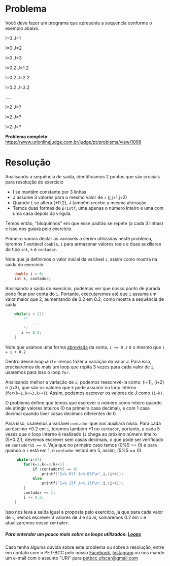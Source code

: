 # Problema

Você deve fazer um programa que apresente a sequencia conforme o exemplo abaixo.

I=0 J=1

I=0 J=2

I=0 J=3

I=0.2 J=1.2

I=0.2 J=2.2

I=0.2 J=3.2

.....

I=2 J=?

I=2 J=?

I=2 J=?


**Problema completo**: https://www.urionlinejudge.com.br/judge/pt/problems/view/1098

# Resolução

Analisando a sequência de saída, identificamos 2 pontos que são cruciais para resolução do exercício

* I se mantêm constante por 3 linhas 
* J assume 3 valores para o mesmo valor de `i` (j,j+1,j+2)
* Quando `i` se altera (+0.2), J também recebe a mesma alteração
* Temos duas formas de `printf`, uma apenas o número inteiro e uma com uma casa depois da vírgula.

Temos então, "bloquinhos" em que esse padrão se repete (a cada 3 linhas) e isso nos guiará pelo exercício.  

Primeiro vamos declar as variáveis a serem utilizadas neste problema, teremos 1 variável `double`, `i` para armazenar valores reais e duas auxiliares do tipo `int`, `k` e `contador`.

Note que já definimos o valor inicial da variável `i`, assim como mostra na saída do exercicio.

```c
    double i = 0;
    int k, contador;
``` 

Analisando a saída do exercício, podemos ver que nosso ponto de parada pode ficar por conta do `i`. Portanto, executaremos até que `i` assuma um valor maior que 2, aumentando de 0.2 em 0.2, como mostra a sequência de saída.

```c
    while(i < 2){
        /*
            ...
        */
       i += 0.2;
    }
```

Note que usamos uma forma [abreviada](https://pt.wikibooks.org/wiki/Programar_em_C/Opera%C3%A7%C3%B5es_matem%C3%A1ticas_(B%C3%A1sico)) da soma, `i += 0.2` é o mesmo que `i = i + 0.2`

Dentro desse loop `while` iremos fazer a variação do valor J. Para isso, precisaremos de mais um loop que repita 3 vezes para cada valor de `i`, usaremos para isso o loop `for`.

Analisando melhor a variação de J, podemos reescrevê-la como: (i+1), (i+2) e (i+3), que são os valores que `k` pode assumir no loop interno (`for(k=1;k<=3;k++)`). Assim, podemos escrever os valores de J como `(i+k)`.  

O problema define que temos que escrever o número como inteiro quando ele atingir valores inteiros (0 na primeira casa decimal), e com 1 casa decimal quando tiver casas decimais diferentes de 0. 

Para isso, usaremos a variável `contador` que nos auxiliará nisso. Para cada acréscimo +0.2 em `i`, teremos também +1 no `contador`, portanto, a cada 5 vezes que o loop interno é realizado (`i` chega ao próximo número inteiro [5*0.2]), devemos escrever sem casas decimais, o que pode ser verificado se `contador%5 == 0`. Veja que no primeiro caso temos (0%5 == 0) e para quando o `i` está em 1, o `contador` estará em 5, assim, (5%5 == 0).

```c
     while(i<2){
        for(k=1;k<=3;k++){ 
            if (contador%5 == 0)
                printf("I=%.0lf J=%.0lf\n",i,(i+k));
            else
                printf("I=%.1lf J=%.1lf\n",i,(i+k));
        }
        contador += 1;
        i += 0.2;    
    }
```

Isso nos leva a saída igual a proposta pelo exercício, já que para cada valor de `i`, iremos escrever 3 valores de J e só ai, somaremos 0.2 em `i` e atualizaremos nosso `contador`.



##### Para entender um pouco mais sobre os loops utilizados: [Loops](https://blog.masterdaweb.com/programacao-1/linguagem-c/loop-for-while-e-do-while-em-linguagem-c/)

Caso tenha alguma dúvida sobre este problema ou sobre a resolução, entre em contato com o PET-BCC pelo nosso
[Facebook](https://www.facebook.com/petbcc/),
[Instagram](https://www.instagram.com/petbcc.ufscar/)
ou nos mande um e-mail com o assunto "URI" para  petbcc.ufscar@gmail.com